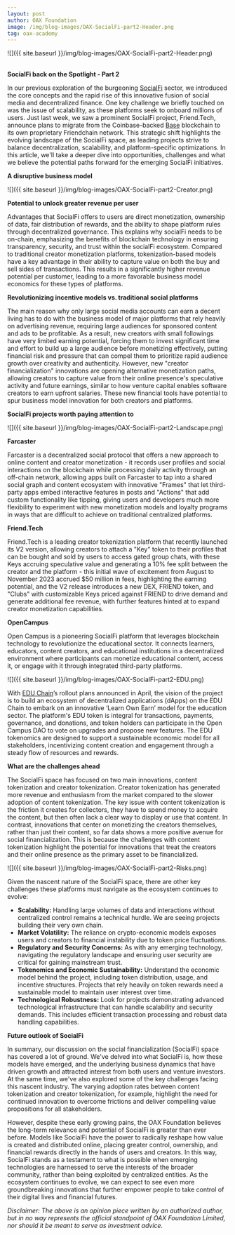 ```yaml
---
layout: post
author: OAX Foundation
image: /img/blog-images/OAX-SocialFi-part2-Header.png
tag: oax-academy
---
```


![]({{ site.baseurl }}/img/blog-images/OAX-SocialFi-part2-Header.png)

<br><b>SocialFi back on the Spotlight - Part 2</b>

In our previous exploration of the burgeoning <a href="https://www.oax.org/2024/05/21/Part-One-of-Shining-the-Spotlight-on-SocialFi.html">SocialFi</a> sector, we introduced the core concepts and the rapid rise of this innovative fusion of social media and decentralized finance. One key challenge we briefly touched on was the issue of scalability, as these platforms seek to onboard millions of users. Just last week, we saw a prominent SocialFi project, Friend.Tech, announce plans to migrate from the Coinbase-backed <a href="https://www.oax.org/2024/04/22/Key-Highlights-of-the-Base-Ecosystem.html">Base</a> blockchain to its own proprietary Friendchain network. This strategic shift highlights the evolving landscape of the SocialFi space, as leading projects strive to balance decentralization, scalability, and platform-specific optimizations. In this article, we'll take a deeper dive into opportunities, challenges and what we believe the potential paths forward for the emerging SocialFi initiatives.

<b>A disruptive business model</b>

![]({{ site.baseurl }}/img/blog-images/OAX-SocialFi-part2-Creator.png)

<b>Potential to unlock greater revenue per user</b>

Advantages that SocialFi offers to users are direct monetization, ownership of data, fair distribution of rewards, and the ability to shape platform rules through decentralized governance. This explains why socialFi needs to be on-chain, emphasizing the benefits of blockchain technology in ensuring transparency, security, and trust within the socialFi ecosystem. Compared to traditional creator monetization platforms, tokenization-based models have a key advantage in their ability to capture value on both the buy and sell sides of transactions. This results in a significantly higher revenue potential per customer, leading to a more favorable business model economics for these types of platforms.

<b>Revolutionizing incentive models vs. traditional social platforms</b>

The main reason why only large social media accounts can earn a decent living has to do with the business model of major platforms that rely heavily on advertising revenue, requiring large audiences for sponsored content and ads to be profitable. As a result, new creators with small followings have very limited earning potential, forcing them to invest significant time and effort to build up a large audience before monetizing effectively, putting financial risk and pressure that can compel them to prioritize rapid audience growth over creativity and authenticity. However, new "creator financialization" innovations are opening alternative monetization paths, allowing creators to capture value from their online presence's speculative activity and future earnings, similar to how venture capital enables software creators to earn upfront salaries. These new financial tools have potential to spur business model innovation for both creators and platforms.

<b>SocialFi projects worth paying attention to</b>

![]({{ site.baseurl }}/img/blog-images/OAX-SocialFi-part2-Landscape.png)

<b>Farcaster</b>

Farcaster is a decentralized social protocol that offers a new approach to online content and creator monetization - it records user profiles and social interactions on the blockchain while processing daily activity through an off-chain network, allowing apps built on Farcaster to tap into a shared social graph and content ecosystem with innovative "Frames" that let third-party apps embed interactive features in posts and "Actions" that add custom functionality like tipping, giving users and developers much more flexibility to experiment with new monetization models and loyalty programs in ways that are difficult to achieve on traditional centralized platforms.


<b>Friend.Tech</b>

Friend.Tech is a leading creator tokenization platform that recently launched its V2 version, allowing creators to attach a "Key" token to their profiles that can be bought and sold by users to access gated group chats, with these Keys accruing speculative value and generating a 10% fee split between the creator and the platform - this initial wave of excitement from August to November 2023 accrued $50 million in fees, highlighting the earning potential, and the V2 release introduces a new DEX, FRIEND token, and "Clubs" with customizable Keys priced against FRIEND to drive demand and generate additional fee revenue, with further features hinted at to expand creator monetization capabilities.

<b>OpenCampus</b>

Open Campus is a pioneering SocialFi platform that leverages blockchain technology to revolutionize the educational sector. It connects learners, educators, content creators, and educational institutions in a decentralized environment where participants can monetize educational content, access it, or engage with it through integrated third-party platforms. 

![]({{ site.baseurl }}/img/blog-images/OAX-SocialFi-part2-EDU.png)

With <a href="https://opencampus-xyz.medium.com/open-campus-unveils-plans-to-launch-a-new-blockchain-purpose-built-for-education-b2a70a1f02d5">EDU Chain</a>’s rollout plans announced in April, the vision of the project is to build an ecosystem of decentralized applications (dApps) on the EDU Chain to embark on an innovative ‘Learn Own Earn’ model for the education sector.  The platform's EDU token is integral for transactions, payments, governance, and donations, and token holders can participate in the Open Campus DAO to vote on upgrades and propose new features. The EDU tokenomics are designed to support a sustainable economic model for all stakeholders, incentivizing content creation and engagement through a steady flow of resources and rewards.

<b>What are the challenges ahead</b>

The SocialFi space has focused on two main innovations, content tokenization and creator tokenization. Creator tokenization has generated more revenue and enthusiasm from the market compared to the slower adoption of content tokenization. The key issue with content tokenization is the friction it creates for collectors, they have to spend money to acquire the content, but then often lack a clear way to display or use that content. In contrast, innovations that center on monetizing the creators themselves, rather than just their content, so far data shows a more positive avenue for social financialization. This is because the challenges with content tokenization highlight the potential for innovations that treat the creators and their online presence as the primary asset to be financialized.

![]({{ site.baseurl }}/img/blog-images/OAX-SocialFi-part2-Risks.png)

Given the nascent nature of the SocialFi space, there are other key challenges these platforms must navigate as the ecosystem continues to evolve:
- <b>Scalability:</b> Handling large volumes of data and interactions without centralized control remains a technical hurdle. We are seeing projects building their very own chain.
- <b>Market Volatility:</b> The reliance on crypto-economic models exposes users and creators to financial instability due to token price fluctuations. 
- <b>Regulatory and Security Concerns:</b> As with any emerging technology, navigating the regulatory landscape and ensuring user security are critical for gaining mainstream trust. 
- <b>Tokenomics and Economic Sustainability:</b> Understand the economic model behind the project, including token distribution, usage, and incentive structures. Projects that rely heavily on token rewards need a sustainable model to maintain user interest over time.
- <b>Technological Robustness:</b> Look for projects demonstrating advanced technological infrastructure that can handle scalability and security demands. This includes efficient transaction processing and robust data handling capabilities.

<b>Future outlook of SocialFi</b>

In summary, our discussion on the social financialization (SocialFi) space has covered a lot of ground. We've delved into what SocialFi is, how these models have emerged, and the underlying business dynamics that have driven growth and attracted interest from both users and venture investors. At the same time, we've also explored some of the key challenges facing this nascent industry. The varying adoption rates between content tokenization and creator tokenization, for example, highlight the need for continued innovation to overcome frictions and deliver compelling value propositions for all stakeholders.

However, despite these early growing pains, the OAX Foundation believes the long-term relevance and potential of SocialFi is greater than ever before. Models like SocialFi have the power to radically reshape how value is created and distributed online, placing greater control, ownership, and financial rewards directly in the hands of users and creators. In this way, SocialFi stands as a testament to what is possible when emerging technologies are harnessed to serve the interests of the broader community, rather than being exploited by centralized entities. As the ecosystem continues to evolve, we can expect to see even more groundbreaking innovations that further empower people to take control of their digital lives and financial futures.



<i>Disclaimer: The above is an opinion piece written by an authorized author, but in no way represents the official standpoint of OAX Foundation Limited, nor should it be meant to serve as investment advice.</i>

